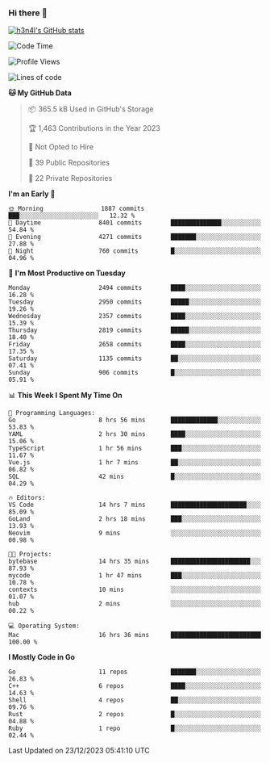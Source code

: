 ### Hi there 👋

[![h3n4l's GitHub stats](https://github-readme-stats.vercel.app/api?username=h3n4l&count_private=true&show_icons=true&theme=radical)](https://github.com/h3n4l/github-readme-stats)

<!--START_SECTION:waka-->
![Code Time](http://img.shields.io/badge/Code%20Time-1%2C806%20hrs%2038%20mins-blue)

![Profile Views](http://img.shields.io/badge/Profile%20Views-1-blue)

![Lines of code](https://img.shields.io/badge/From%20Hello%20World%20I%27ve%20Written-4.0%20million%20lines%20of%20code-blue)

**🐱 My GitHub Data** 

> 📦 365.5 kB Used in GitHub's Storage 
 > 
> 🏆 1,463 Contributions in the Year 2023
 > 
> 🚫 Not Opted to Hire
 > 
> 📜 39 Public Repositories 
 > 
> 🔑 22 Private Repositories 
 > 
**I'm an Early 🐤** 

```text
🌞 Morning                1887 commits        ███░░░░░░░░░░░░░░░░░░░░░░   12.32 % 
🌆 Daytime                8401 commits        ██████████████░░░░░░░░░░░   54.84 % 
🌃 Evening                4271 commits        ███████░░░░░░░░░░░░░░░░░░   27.88 % 
🌙 Night                  760 commits         █░░░░░░░░░░░░░░░░░░░░░░░░   04.96 % 
```
📅 **I'm Most Productive on Tuesday** 

```text
Monday                   2494 commits        ████░░░░░░░░░░░░░░░░░░░░░   16.28 % 
Tuesday                  2950 commits        █████░░░░░░░░░░░░░░░░░░░░   19.26 % 
Wednesday                2357 commits        ████░░░░░░░░░░░░░░░░░░░░░   15.39 % 
Thursday                 2819 commits        █████░░░░░░░░░░░░░░░░░░░░   18.40 % 
Friday                   2658 commits        ████░░░░░░░░░░░░░░░░░░░░░   17.35 % 
Saturday                 1135 commits        ██░░░░░░░░░░░░░░░░░░░░░░░   07.41 % 
Sunday                   906 commits         █░░░░░░░░░░░░░░░░░░░░░░░░   05.91 % 
```


📊 **This Week I Spent My Time On** 

```text
💬 Programming Languages: 
Go                       8 hrs 56 mins       █████████████░░░░░░░░░░░░   53.83 % 
YAML                     2 hrs 30 mins       ████░░░░░░░░░░░░░░░░░░░░░   15.06 % 
TypeScript               1 hr 56 mins        ███░░░░░░░░░░░░░░░░░░░░░░   11.67 % 
Vue.js                   1 hr 7 mins         ██░░░░░░░░░░░░░░░░░░░░░░░   06.82 % 
SQL                      42 mins             █░░░░░░░░░░░░░░░░░░░░░░░░   04.29 % 

🔥 Editors: 
VS Code                  14 hrs 7 mins       █████████████████████░░░░   85.09 % 
GoLand                   2 hrs 18 mins       ███░░░░░░░░░░░░░░░░░░░░░░   13.93 % 
Neovim                   9 mins              ░░░░░░░░░░░░░░░░░░░░░░░░░   00.98 % 

🐱‍💻 Projects: 
bytebase                 14 hrs 35 mins      ██████████████████████░░░   87.93 % 
mycode                   1 hr 47 mins        ███░░░░░░░░░░░░░░░░░░░░░░   10.78 % 
contexts                 10 mins             ░░░░░░░░░░░░░░░░░░░░░░░░░   01.07 % 
hub                      2 mins              ░░░░░░░░░░░░░░░░░░░░░░░░░   00.22 % 

💻 Operating System: 
Mac                      16 hrs 36 mins      █████████████████████████   100.00 % 
```

**I Mostly Code in Go** 

```text
Go                       11 repos            ███████░░░░░░░░░░░░░░░░░░   26.83 % 
C++                      6 repos             ████░░░░░░░░░░░░░░░░░░░░░   14.63 % 
Shell                    4 repos             ██░░░░░░░░░░░░░░░░░░░░░░░   09.76 % 
Rust                     2 repos             █░░░░░░░░░░░░░░░░░░░░░░░░   04.88 % 
Ruby                     1 repo              █░░░░░░░░░░░░░░░░░░░░░░░░   02.44 % 
```




 Last Updated on 23/12/2023 05:41:10 UTC
<!--END_SECTION:waka-->

